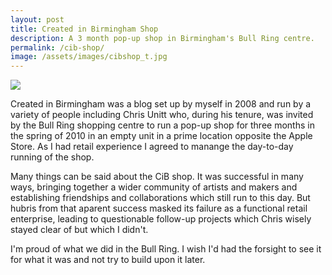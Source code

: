 ```yaml
---
layout: post
title: Created in Birmingham Shop
description: A 3 month pop-up shop in Birmingham's Bull Ring centre.
permalink: /cib-shop/
image: /assets/images/cibshop_t.jpg
---
```


![](http://art.peteashton.com/assets/images/cibshop_t.jpg)

Created in Birmingham was a blog set up by myself in 2008 and run by a variety of people including Chris Unitt who, during his tenure, was invited by the Bull Ring shopping centre to run a pop-up shop for three months in the spring of 2010 in an empty unit in a prime location opposite the Apple Store. As I had retail experience I agreed to manange the day-to-day running of the shop. 

Many things can be said about the CiB shop. It was successful in many ways, bringing together a wider community of artists and makers and establishing friendships and collaborations which still run to this day. But hubris from that aparent success masked its failure as a functional retail enterprise, leading to questionable follow-up projects which Chris wisely stayed clear of but which I didn't. 

I'm proud of what we did in the Bull Ring. I wish I'd had the forsight to see it for what it was and not try to build upon it later. 